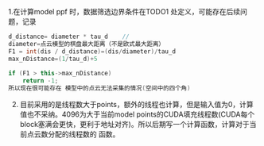 1.在计算model ppf 时，数据筛选边界条件在TODO1 处定义，可能存在后续问题，记录

```c++
d_distance= diameter * tau_d  	//
diameter=点云模型的棋盘最大距离（不是欧式最大距离）
F1 = int(dis / d_distance)=(dis/diameter)/tau_d
max_nDistance=(1/tau_d)+5 
    
if (F1 > this->max_nDistance)
    return -1;
所以现在很可能存在 模型中的点云无法采集的情况(空间中的四个角)
```

2. 目前采用的是线程数大于points，额外的线程也计算，但是输入值为0，计算值也不采纳。4096为大于当前model points的CUDA填充线程数(CUDA每个block塞满会更快，更利于地址对齐)。所以后期写一个计算函数，计算对于当前点云数分配的线程数的 函数。